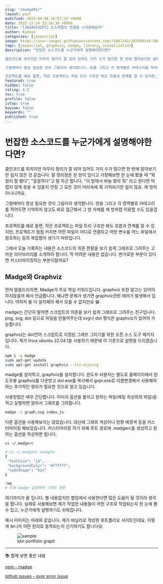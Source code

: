```yaml
---
slug: "/madge01/"
layout: post
modified: 2023-04-08 16:57:33 +0000
date: 2022-12-14 23:16:36 +0000
title: "[JAVASCRIPT] 소스파일의 연결을 시각화해보자"
author: Kimson
categories: [javascript]
image: https://user-images.githubusercontent.com/71887242/207630310-50034a10-aeed-414b-a440-80b34b0832be.png
tags: [javascript, graphviz, madge, library, visualization]
description: "번잡한 소스코드를 누군가에게 설명해야한다면?

클린코드를 외치지만 아무리 정리가 잘 되어 있어도 가지 수가 많으면 한 번에 알아보기란 쉽지 않은 것 같습니다. 잘 정리정돈 된 방이 있다고 가정해보면 한 눈에 봤을 때 \"와 정리 잘 됐다\", \"깔끔하다\"고 말 하곤 합니다. \"이 방에서 바늘 찾아 줘\" 라고 한다면 어렵지 않게 찾을 수 있을지 언정 그 모든 것이 머리속에 쭉 기억되기란 쉽지 않죠. 제 방이 아니니까요.

그럴때마다 항상 필요한 것이 그림이라 생각합니다. 방을 그리고 각 영역별로 카테고리를 적어두면 기억하지 않고도 바로 접근해서 그 방 자체를 제 방처럼 이용할 수도 있을겁니다.

프로젝트를 예로 들면, 작은 프로젝트는 파일 트리 구조만 봐도 흐름과 연계를 알 수 있지만, 프로젝트가 점점 커지면 어떤 파일이 어디로 연결되고 어떤 변수를 어느 파일에서 참조하는 등의 복잡함이 생기기 마련입니다."
featured: true
hidden: false
rating: 4.5
toc: true
profile: false
istop: true
keysum: false
keywords: ""
published: true
---
```


# 번잡한 소스코드를 누군가에게 설명해야한다면?

클린코드를 외치지만 아무리 정리가 잘 되어 있어도 가지 수가 많으면 한 번에 알아보기란 쉽지 않은 것 같습니다. 잘 정리정돈 된 방이 있다고 가정해보면 한 눈에 봤을 때 "와 정리 잘 됐다", "깔끔하다"고 말 하곤 합니다. "이 방에서 바늘 찾아 줘" 라고 한다면 어렵지 않게 찾을 수 있을지 언정 그 모든 것이 머리속에 쭉 기억되기란 쉽지 않죠. 제 방이 아니니까요.

그럴때마다 항상 필요한 것이 그림이라 생각합니다. 방을 그리고 각 영역별로 카테고리를 적어두면 기억하지 않고도 바로 접근해서 그 방 자체를 제 방처럼 이용할 수도 있을겁니다.

프로젝트를 예로 들면, 작은 프로젝트는 파일 트리 구조만 봐도 흐름과 연계를 알 수 있지만, 프로젝트가 점점 커지면 어떤 파일이 어디로 연결되고 어떤 변수를 어느 파일에서 참조하는 등의 복잡함이 생기기 마련입니다.

그래서 오늘 기록하는 내용은 소스코드의 의존 현황을 보기 쉽게 그래프로 그려주는 고마운 라이브러리를 소개하려 합니다. 막 어려운 내용은 없습니다. 번거로운 부분이 있다면 커스터마이징하는 부분이랄까요?

## Madge와 Graphviz

먼저 말씀드리자면, Madge가 주요 핵심 키워드입니다. graphviz 또한 알고는 있어야 하지않을까 해서 언급합니다. 왜냐면 문제가 생기면 graphviz관련 에러가 발생해서 입니다. 어차피 둘 다 설치해야 해서 모를 수 없지만요 😁

madge는 간단히 말하면 스크립트의 의존을 보기 쉽게 그래프로 그려주는 친구입니다. png, svg, dot 등으로 파일을 만들어주는데 svg나 dot 형식은 graphviz가 있어야 가능합니다.

graphviz는 dot언어 스크립트로 지정된 그래프 그리기를 위한 오픈 소스 도구 패키지입니다. 제가 linux ubuntu 22.04.1을 사용하기 때문에 이 기준으로 설명을 드리겠습니다.

```bash
npm i -g madge
sudo apt-get update
sudo apt-get install graphviz --fix-missing
```

madge를 설치하고, graphviz를 설치합니다. 윈도우 사용자는 별도로 홈페이지에서 윈도우용 graphviz를 다운받고 dot.exe를 복사해서 gvpr.exe로 이름변경해서 사용해야하는 추가적인 행위가 필요한 것으로 알고 있습니다.

사용방법은 매우 간단합니다. 이미지 옵션을 붙이고 원하는 파일(제일 최상위의 파일)을 적고 실행하면 알아서 그래프를 그려줍니다.

```bash
madge -i graph.svg index.js
```

다른 옵션을 사용해보지는 않았습니다. 대신에 그래프 색상이나 방향 배경색 등을 커스터마이징 해보았습니다. 커스터마이징 하기 위해 루트 경로에 .madgerc를 생성하고 원하는 옵션을 작성하면 됩니다.

```bash
vi ~/.madgerc

# vi ~/.madgerc example
{
 "fontSize": "14",
 "backgroundColor": "#ffffff",
 "nodeShape": "box"
}

:wq
# 이후 madge 실행하여 그래프 확인
```

여기까지가 끝 입니다. 별 내용없지만 협업에서 사용한다면 많은 도움이 될 것이라 생각을 합니다. 실제로 사용해보면 제가 작업한 내용들이 어떤 구조로 작업되는지 한 눈에 볼 수 있고, 누군가에게 설명하기도 쉬워집니다.

예시 이미지는 아래와 같습니다. 제가 바닐라로 작성한 포트폴리오 사이트인데요. 이렇게 보니까 어떤 원리로 동작되는지 신기하기도 합니다😮

<figure class="text-center">
<span class="w-inline-block">
   <img src="https://user-images.githubusercontent.com/71887242/207630310-50034a10-aeed-414b-a440-80b34b0832be.png" alt="sample" title="sample">
   <figcaption>kkn portfolio graph</figcaption>
</span>
</figure>

---

📚 함께 보면 좋은 내용

[npm - madge](https://www.npmjs.com/package/madge)

[github issues - gvpr error issue](https://github.com/pahen/madge/issues/257)
